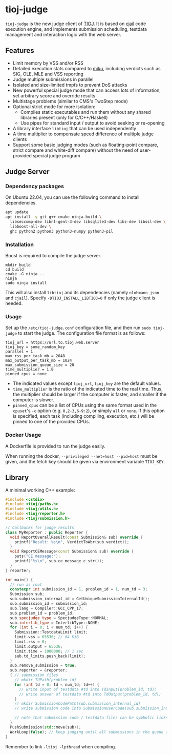 # tioj-judge

`tioj-judge` is the new judge client of [TIOJ](https://github.com/TIOJ-INFOR-Online-Judge/tioj). It is based on [cjail](https://github.com/Leo1003/cjail) code execution engine, and implements submission scheduling, testdata management and interaction logic with the web server.

## Features

- Limit memory by VSS and/or RSS
- Detailed execution stats compared to [miku](https://github.com/TIOJ-INFOR-Online-Judge/miku), including verdicts such as SIG, OLE, MLE and VSS reporting
- Judge multiple submissions in parallel
- Isolated and size-limited tmpfs to prevent DoS attacks
- New powerful special judge mode that can access lots of information, set arbitrary score and override results
- Multistage problems (similar to CMS's TwoStep mode)
- Optional strict mode for more isolation:
    - Compiles static executables and run them without any shared libraries present (only for C/C++/Haskell)
    - Use pipes for standard input / output to avoid seeking or re-opening
- A library interface `libtioj` that can be used independently
- A time multiplier to compensate speed difference of multiple judge clients
- Support some basic judging modes (such as floating-point compare, strict compare and white-diff compare) without the need of user-provided special judge program

## Judge Server

### Dependency packages
On Ubuntu 22.04, you can use the following command to install dependencies.

```bash
apt update
apt install -y git g++ cmake ninja-build \
  libseccomp-dev libnl-genl-3-dev libsqlite3-dev libz-dev libssl-dev \
  libboost-all-dev \
  ghc python2 python3 python3-numpy python3-pil
```

### Installation

Boost is required to compile the judge server.

```
mkdir build
cd build
cmake -G ninja ..
ninja
sudo ninja install
```

This will also install `libtioj` and its dependencies (namely `nlohmann_json` and `cjail`). Specify `-DTIOJ_INSTALL_LIBTIOJ=0` if only the judge client is needed.

### Usage

Set up the `/etc/tioj-judge.conf` configuration file, and then run `sudo tioj-judge` to start the judge. The configuration file format is as follows:

```
tioj_url = https://url.to.tioj.web.server
tioj_key = some_random_key
parallel = 1
max_rss_per_task_mb = 2048
max_output_per_task_mb = 1024
max_submission_queue_size = 20
time_multiplier = 1.0
pinned_cpus = none
```

- The indicated values except `tioj_url`, `tioj_key` are the default values.
- `time_multiplier` is the ratio of the indicated time to the real time. Thus, the multiplier should be larger if the computer is faster, and smaller if the computer is slower.
- `pinned_cpus` can be a list of CPUs using the same format used in the `cpuset`'s `-c` option (e.g. `0,2-3,6-9:2`), or simply `all` or `none`. If this option is specified, each task (including compiling, execution, etc.) will be pinned to one of the provided CPUs.

### Docker Usage

A Dockerfile is provided to run the judge easily.

When running the docker, `--privileged --net=host --pid=host` must be given, and the fetch key should be given via environment variable `TIOJ_KEY`.

## Library

A minimal working C++ example:

```c++
#include <cstdio>
#include <tioj/paths.h>
#include <tioj/utils.h>
#include <tioj/reporter.h>
#include <tioj/submission.h>

// Callbacks for judge results
class MyReporter : public Reporter {
  void ReportOverallResult(const Submission& sub) override {
    printf("Result: %s\n", VerdictToAbr(sub.verdict));
  }
  void ReportCEMessage(const Submission& sub) override {
    puts("CE message:");
    printf("%s\n", sub.ce_message.c_str());
  }
} reporter;

int main() {
  // run as root
  constexpr int submission_id = 1, problem_id = 1, num_td = 3;
  Submission sub;
  sub.submission_internal_id = GetUniqueSubmissionInternalId();
  sub.submission_id = submission_id;
  sub.lang = Compiler::GCC_CPP_17;
  sub.problem_id = problem_id;
  sub.specjudge_type = SpecjudgeType::NORMAL;
  sub.interlib_type = InterlibType::NONE;
  for (int i = 0; i < num_td; i++) {
    Submission::TestdataLimit limit;
    limit.vss = 65536; // 64 KiB
    limit.rss = 0;
    limit.output = 65536;
    limit.time = 1000000; // 1 sec
    sub.td_limits.push_back(limit);
  }
  sub.remove_submission = true;
  sub.reporter = &reporter;
  { // submission files
    // mkdir TdPath(problem_id)
    for (int td = 0; td < num_td; td++) {
      // write input of testdata #td into TdInput(problem_id, td);
      // write answer of testdata #td into TdOutput(problem_id, td);
    }
    // mkdir SubmissionCodePath(sub.submission_internal_id)
    // write submission code into SubmissionUserCode(sub.submission_internal_id)

    // note that submission code / testdata files can be symbolic links
  }
  PushSubmission(std::move(sub));
  WorkLoop(false); // keep judging until all submissions in the queue are finished
}
```

Remember to link `-ltioj -lpthread` when compiling.
